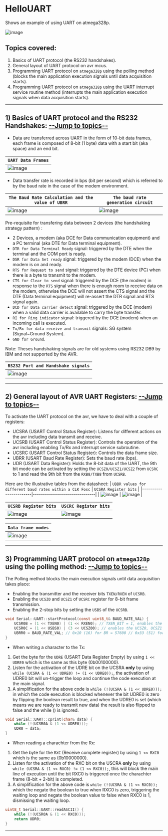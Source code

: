 # HelloUART

Shows an example of using UART on atmega328p.

![image](https://user-images.githubusercontent.com/60224159/177357955-a0df1f00-4835-4968-86e7-d43e55c83155.png)


<a name="TOPICS"></a>

## Topics covered: 
1) Basics of UART protocol (the RS232 handshakes).
2) General layout of UART protocol on avr mcus.
3) Programming UART protocol on `atmega328p` using the polling method (blocks the main application execution signals until data acquisition starts).
4) Programming UART protocol on `atmega328p` using the UART interrupt service routine method (interrupts the main application execution signals when data acquisition starts).

---------------------------------------
## 1) Basics of UART protocol and the RS232 Handshakes: [--Jump to topics--](#TOPICS)

- Data are transferred across UART in the form of 10-bit data frames, each frame is composed of 8-bit (1 byte) data with a start bit (aka space) and an end bit.

| `UART Data Frames` |
|----------------------|
| ![image](https://user-images.githubusercontent.com/60224159/177326358-c539073f-f1e7-4968-b9d3-5e1951ef5ae1.png) |

- Data transfer rate is recorded in bps (bit per second) which is referred to by the baud rate in the case of the modem environment.

| `The Baud Rate Calculation and the value of UBRR` | `The baud rate generation circuit` |
|-----------------|----------------|
| ![image](https://user-images.githubusercontent.com/60224159/177328623-399b6f68-eb1c-4568-a3e3-e12fa2e95579.png) | ![image](https://user-images.githubusercontent.com/60224159/177329318-cd7196d4-9a61-4b4c-956c-46dcffbfa056.png) |


Pre-requisite for transfering data between 2 devices (the handshaking strategy pattern) : 
- 2 Devices, a modem (aka DCE for Data communication equipment) and a PC terminal (aka DTE for Data terminal equipment).
- `DTR for Data Terminal Ready` signal: triggered by the DTE when the terminal and the COM port is ready.
- `DSR for Data Set ready` signal: triggered by the modem (DCE) when the modem is on and ready.
- `RTS for Request to send` signal: triggered by the DTE device (PC) when there is a byte to transmit to the modem.
- `CTS for Clear to send` signal: triggered by the DCE (the modem) in response to the `RTS` signal when there is enough room to receive data on the modem, otherwise the DCE will not assert the CTS signal and the DTE (Data terminal equipment) will re-assert the DTR signal and RTS signal again.
- `DCD for Data carrier detect` signal: triggered by the DCE (modem) when a valid data carrier is available to carry the byte transfer.
- `RI for Ring indicator` signal: triggered by the DCE (modem) when an incoming call is executed.
- `Tx/Rx for data receive and transmit` signals: SG system (Signal~Ground System).
- `GND for Ground`.

Note: 
Theses handshaking signals are for old systems using RS232 DB9 by IBM and not supported by the AVR.

| `RS232 Port and Handshake signals` |
|-----------------------------------------|
| ![image](https://user-images.githubusercontent.com/60224159/177342916-db2c02d7-0388-4607-bf82-f57d63d15d98.png) | 

---------------
## 2) General layout of AVR UART Registers: [--Jump to topics--](#TOPICS)
To activate the UART protocol on the avr, we have to deal with a couple of registers: 
- UCSRA (USART Control Status Register): Listens for different actions on the avr including data transmit and receive.
- UCSRB (USART Control Status Register): Controls the operation of the avr including enabling Tx/Rx and interrupt service subroutine.
- UCSRC (USART Control Status Register): Controls the data frame size.
- UBRR (USART Baud Rate Register): Sets the baud rate (bps).
- UDR (USART Data Register): Holds the 8-bit data of the UART, the 9th bit mode can be activated by setting the `UCSZ0/UCSZ1/UCSZ2` from `UCSRC` to 1 and read the 9th bit from the `RXB8/TXB8` from `UCSRB`.

Here are the illustrative tables from the datasheet: 
| `UBBR values for different baud rates within a CLK Fosc` | `UCSRA Register bits` |
|-----------------------|-------------------------------|
| ![image](https://user-images.githubusercontent.com/60224159/177358158-730eb25a-0115-4e28-adfc-33a675c1b343.png) | ![image](https://user-images.githubusercontent.com/60224159/177361060-6411300e-d7cc-4101-a4a8-69ac8b13fe45.png) |

 | `UCSRB Register bits` | `USCRC Register bits` |
 |----------------------|-----------------------|
 | ![image](https://user-images.githubusercontent.com/60224159/177361355-07f5abc3-1fcb-4b21-8a71-d5629143f47c.png) | ![image](https://user-images.githubusercontent.com/60224159/177361571-72cce3fc-744b-4a6e-a96d-6cbe62d08dc5.png) |

| `Data frame modes` |
|--------------------|
| ![image](https://user-images.githubusercontent.com/60224159/177403721-8123dabe-1555-4e1e-a5b7-29c7dfa64c4c.png) |

----------------------
## 3) Programming UART protocol on `atmega328p` using the polling method: [--Jump to topics--](#TOPICS)
The Polling method blocks the main execution signals until data acquisition takes place:
- Enabling the transmitter and the receiver bits `TXEN/RXEN` of `UCSRB`.
- Enabling the `UCSZ0` and `UCSZ1` of `UCSRC` register for 8-bit frame transmission.
- Enabling the 2-stop bits by setting the `USBS` of the `UCSRB`.

```c
void Serial::UART::startProtocol(const uint8_t& BAUD_RATE_VAL) {
    UCSR0B = (1 << TXEN0) | (1 << RXEN0); // TXEN_BIT = 1, enables the transmitter buffer register.
    UCSR0C = (1 << USBS0) | (3 << UCSZ00); // enables the UCSZ0, UCSZ1 and URSEL
    UBRR0 = BAUD_RATE_VAL; // 0x10 (16) for BR = 57600 // 0x33 (51) for 9600
}
```
- When writing a character to the Tx: 
1) Get the byte for the `UDRE` (USART Data Register Empty) by using `1 << UDRE0` which is the same as this byte (0b00100000).
2) Listen for the activation of the UDRE bit on the UCSRA **only** by using `while (UCSRA & (1 << UDRE0) != (1 << UDRE0));`, the activation of UDRE0 bit will un-trigger the loop and continue the code execution at the main signal.
3) A simplification for the above code is `while (!(UCSRA & (1 << UDRE0)));` in which the code execution is blocked whenever the bit UDRE0 is zero by flipping the boolean result to true, and when the UDRE0 is set (which means we are ready to transmit new data) the result is also flipped to false and the while () is ignored.

```c
void Serial::UART::cprint(char& data) {
    while (!(UCSR0A & (1 << UDRE0)));
    UDR0 = data;
}
```
- When reading a charachter from the Rx: 
1) Get the byte for the `RXC`  (Receive complete register) by using `1 << RXC0` which is the same as (0b10000000).
2) Listen for the activation of the RXC bit on the USCRA **only** by using `while (UCSRA & (1 << RXC0) != (1 << RXC0));`, this will block the main line of execution until the bit RXC0 is triggered once the charachter frame (8-bit + 2-bit) is completed.
3) A simplification for the above code is `while (!(UCSRA & (1 << RXC0));` which the negate the boolean to true when RXC0 is zero, triggering the waiting loop and negate the boolean value to false when RXC0 is 1, dismissing the waiting loop.

```c
uint8_t Serial::UART::readASCII() {
    while (!(UCSR0A & (1 << RXC0)));
    return UDR0;
}
```
---------------------------------

